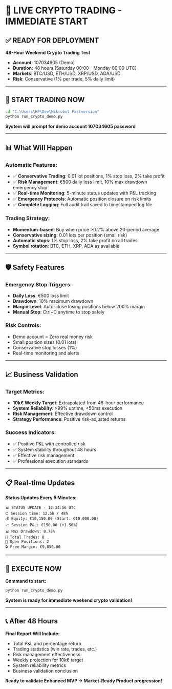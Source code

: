 # 🚀 LIVE CRYPTO TRADING - IMMEDIATE START

## ✅ READY FOR DEPLOYMENT

**48-Hour Weekend Crypto Trading Test**
- **Account**: 107034605 (Demo)
- **Duration**: 48 hours (Saturday 00:00 - Monday 00:00 UTC)
- **Markets**: BTC/USD, ETH/USD, XRP/USD, ADA/USD
- **Risk**: Conservative (1% per trade, 5% daily limit)

---

## 🎯 START TRADING NOW

```bash
cd "C:\Users\HP\Dev\Mikrobot Fastversion"
python run_crypto_demo.py
```

**System will prompt for demo account 107034605 password**

---

## 📊 What Will Happen

### Automatic Features:
- ✅ **Conservative Trading**: 0.01 lot positions, 1% stop loss, 2% take profit
- ✅ **Risk Management**: €500 daily loss limit, 10% max drawdown emergency stop
- ✅ **Real-time Monitoring**: 5-minute status updates with P&L tracking
- ✅ **Emergency Protocols**: Automatic position closure on risk limits
- ✅ **Complete Logging**: Full audit trail saved to timestamped log file

### Trading Strategy:
- **Momentum-based**: Buy when price >0.2% above 20-period average
- **Conservative sizing**: 0.01 lots per position (small risk)
- **Automatic stops**: 1% stop loss, 2% take profit on all trades
- **Symbol rotation**: BTC, ETH, XRP, ADA as available

---

## 🛡️ Safety Features

### Emergency Stop Triggers:
- **Daily Loss**: €500 loss limit
- **Drawdown**: 10% maximum drawdown
- **Margin Level**: Auto-close losing positions below 200% margin
- **Manual Stop**: Ctrl+C anytime to stop safely

### Risk Controls:
- Demo account = Zero real money risk
- Small position sizes (0.01 lots)
- Conservative stop losses (1%)
- Real-time monitoring and alerts

---

## 📈 Business Validation

### Target Metrics:
- **10k€ Weekly Target**: Extrapolated from 48-hour performance
- **System Reliability**: >99% uptime, <50ms execution
- **Risk Management**: Effective drawdown control
- **Strategy Performance**: Positive risk-adjusted returns

### Success Indicators:
- ✅ Positive P&L with controlled risk
- ✅ System stability throughout 48 hours
- ✅ Effective risk management
- ✅ Professional execution standards

---

## 📋 Real-time Updates

**Status Updates Every 5 Minutes:**
```
📊 STATUS UPDATE - 12:34:56 UTC
⏰ Session time: 12.5h / 48h
💰 Equity: €10,150.00 (Start: €10,000.00)
📈 Session P&L: €150.00 (+1.50%)
📊 Max Drawdown: 0.75%
🎯 Total Trades: 8
📍 Open Positions: 2
🔒 Free Margin: €9,850.00
```

---

## 🎯 EXECUTE NOW

**Command to start:**
```bash
python run_crypto_demo.py
```

**System is ready for immediate weekend crypto validation!**

---

## 📞 After 48 Hours

**Final Report Will Include:**
- Total P&L and percentage return
- Trading statistics (win rate, trades, etc.)
- Risk management effectiveness
- Weekly projection for 10k€ target
- System reliability metrics
- Business validation conclusion

**Ready to validate Enhanced MVP → Market-Ready Product progression!**